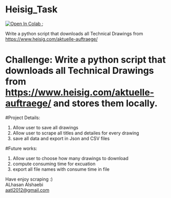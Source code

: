 # Heisig_Task

<a href="https://colab.research.google.com/drive/14C8HkqlI0jSjUu_Z3vv1dl69Pexz6ThX?usp=sharing">
  <img src="https://colab.research.google.com/assets/colab-badge.svg" alt="Open In Colab"/>
</a> ;

Write a python script that downloads all Technical Drawings from https://www.heisig.com/aktuelle-auftraege/



# **Challenge**: Write a python script that downloads all Technical Drawings from https://www.heisig.com/aktuelle-auftraege/ and stores them locally.

#Project Details:
1. Allow user to  save all drawings
2. Allow user to scrape all titles and detailes for every drawing
3. save all data and export in Json and CSV files

#Future works:
1. Allow user to choose how many drawings to download
2. compute consuming time for excuation 
3. export all file names with consume time in file


Have enjoy scraping :) \
ALhasan Alshaebi\
aatl2012@gmail.com

